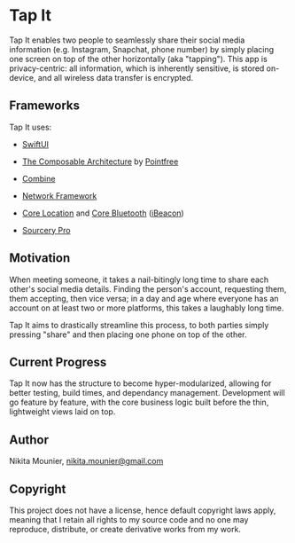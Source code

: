 # Tap It

Tap It enables two people to seamlessly share their social media information (e.g. Instagram, Snapchat, phone number) by simply placing one screen on top of the other horizontally (aka "tapping"). This app is privacy-centric: all information, which is inherently sensitive, is stored on-device, and all wireless data transfer is encrypted.

## Frameworks

Tap It uses:

   *  [SwiftUI](https://developer.apple.com/documentation/swiftui)
   
   *  [The Composable Architecture](https://github.com/pointfreeco/swift-composable-architecture) by [Pointfree](https://www.pointfree.co)
  
   *  [Combine](https://developer.apple.com/documentation/combine)
  
   *  [Network Framework](https://developer.apple.com/documentation/network)
  
   *  [Core Location](https://developer.apple.com/documentation/corelocation) and [Core Bluetooth](https://developer.apple.com/documentation/corebluetooth) ([iBeacon](https://developer.apple.com/documentation/corelocation/clbeacon))
   
   * [Sourcery Pro](https://merowing.info/sourcery-pro/)
  

## Motivation

When meeting someone, it takes a nail-bitingly long time to share each other's social media details. Finding the person's account, requesting them, them accepting, then vice versa; in a day and age where everyone has an account on at least two or more platforms, this takes a laughably long time.

Tap It aims to drastically streamline this process, to both parties simply pressing "share" and then placing one phone on top of the other.

## Current Progress

Tap It now has the structure to become hyper-modularized, allowing for better testing, build times, and dependancy management. Development will go feature by feature, with the core business logic built before the thin, lightweight views laid on top.

## Author

Nikita Mounier, nikita.mounier@gmail.com

## Copyright

This project does not have a license, hence default copyright laws apply, meaning that I retain all rights to my source code and no one may reproduce, distribute, or create derivative works from my work.
